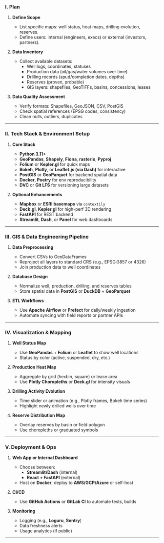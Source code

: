 ### I. **Plan**

1. **Define Scope**

   - List specific maps: well status, heat maps, drilling evolution, reserves.
   - Define users: internal (engineers, execs) or external (investors, partners).

2. **Data Inventory**

   - Collect available datasets:
     - Well logs, coordinates, statuses
     - Production data (oil/gas/water volumes over time)
     - Drilling records (spud/completion dates, depths)
     - Reserves (proven, probable)
     - GIS layers: shapefiles, GeoTIFFs, basins, concessions, leases

3. **Data Quality Assessment**
   - Verify formats: Shapefiles, GeoJSON, CSV, PostGIS
   - Check spatial references (EPSG codes, consistency)
   - Clean nulls, outliers, duplicates

---

### II. **Tech Stack & Environment Setup**

1. **Core Stack**

   - **Python 3.11+**
   - **GeoPandas**, **Shapely**, **Fiona**, **rasterio**, **Pyproj**
   - **Folium** or **Kepler.gl** for quick maps
   - **Bokeh**, **Plotly**, or **Leaflet.js (via Dash)** for interactive
   - **PostGIS** or **GeoParquet** for backend spatial data
   - **Docker**, **Poetry** for env reproducibility
   - **DVC** or **Git LFS** for versioning large datasets

2. **Optional Enhancements**
   - **Mapbox** or **ESRI basemaps** via `contextily`
   - **Deck.gl**, **Kepler.gl** for high-perf 3D rendering
   - **FastAPI** for REST backend
   - **Streamlit**, **Dash**, or **Panel** for web dashboards

---

### III. **GIS & Data Engineering Pipeline**

1. **Data Preprocessing**

   - Convert CSVs to GeoDataFrames
   - Reproject all layers to standard CRS (e.g., EPSG:3857 or 4326)
   - Join production data to well coordinates

2. **Database Design**

   - Normalize well, production, drilling, and reserves tables
   - Store spatial data in **PostGIS** or **DuckDB** + **GeoParquet**

3. **ETL Workflows**
   - Use **Apache Airflow** or **Prefect** for daily/weekly ingestion
   - Automate syncing with field reports or partner APIs

---

### IV. **Visualization & Mapping**

1. **Well Status Map**

   - Use **GeoPandas** + **Folium** or **Leaflet** to show well locations
   - Status by color (active, suspended, dry, etc.)

2. **Production Heat Map**

   - Aggregate by grid (hexbin, square) or lease area
   - Use **Plotly Choropleths** or **Deck.gl** for intensity visuals

3. **Drilling Activity Evolution**

   - Time slider or animation (e.g., Plotly frames, Bokeh time series)
   - Highlight newly drilled wells over time

4. **Reserve Distribution Map**
   - Overlay reserves by basin or field polygon
   - Use choropleths or graduated symbols

---

### V. **Deployment & Ops**

1. **Web App or Internal Dashboard**

   - Choose between:
     - **Streamlit/Dash** (internal)
     - **React + FastAPI** (external)
   - Host on **Docker**, deploy to **AWS/GCP/Azure** or self-host

2. **CI/CD**

   - Use **GitHub Actions** or **GitLab CI** to automate tests, builds

3. **Monitoring**
   - Logging (e.g., **Loguru**, **Sentry**)
   - Data freshness alerts
   - Usage analytics (if public)

---
